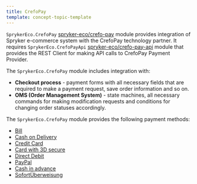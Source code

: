```yaml
---
title: CrefoPay
template: concept-topic-template
---
```


`SprykerEco.CrefoPay` [spryker-eco/crefo-pay](https://github.com/spryker-eco/crefo-pay) module provides integration of Spryker e-commerce system with the CrefoPay technology partner. It requires `SprykerEco.CrefoPayApi` [spryker-eco/crefo-pay-api](https://github.com/spryker-eco/crefo-pay-api) module that provides the REST Client for making API calls to CrefoPay Payment Provider.

The `SprykerEco.CrefoPay` module includes integration with:

* **Checkout process** - payment forms with all necessary fields that are required to make a payment request, save order information and so on.
* **OMS (Order Management System)** - state machines, all necessary commands for making modification requests and conditions for changing order statuses accordingly.

The `SprykerEco.CrefoPay` module provides the following payment methods:

* [Bill](/docs/scos/user/technology-partners/202009.0/payment-partners/crefopay/crefopay-payment-methods.html#bill)
* [Cash on Delivery](/docs/scos/user/technology-partners/202009.0/payment-partners/crefopay/crefopay-payment-methods.html#cash-on-delivery)
* [Credit Card](/docs/scos/user/technology-partners/202009.0/payment-partners/crefopay/crefopay-payment-methods.html#credit-card)
* [Card with 3D secure](/docs/scos/user/technology-partners/202009.0/payment-partners/crefopay/crefopay-payment-methods.html#credit-card-with-3d-secure)
* [Direct Debit](/docs/scos/user/technology-partners/202009.0/payment-partners/crefopay/crefopay-payment-methods.html#direct-debit)
* [PayPal](/docs/scos/user/technology-partners/202009.0/payment-partners/crefopay/crefopay-payment-methods.html#paypal)
* [Cash in advance](/docs/scos/user/technology-partners/202009.0/payment-partners/crefopay/crefopay-payment-methods.html#cash-in-advance)
* [SofortÜberweisung](/docs/scos/user/technology-partners/202009.0/payment-partners/crefopay/crefopay-payment-methods.html#sofortberweisung)

